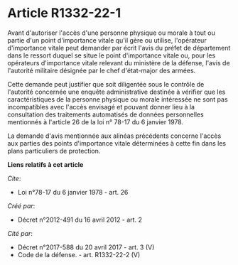 # Article R1332-22-1

Avant d'autoriser l'accès d'une personne physique ou morale à tout ou partie d'un point d'importance vitale qu'il gère ou
utilise, l'opérateur d'importance vitale peut demander par écrit l'avis du préfet de département dans le ressort duquel se
situe le point d'importance vitale ou, pour les opérateurs d'importance vitale relevant du ministère de la défense, l'avis de
l'autorité militaire désignée par le chef d'état-major des armées.

Cette demande peut justifier que soit diligentée sous le contrôle de l'autorité concernée une enquête administrative destinée
à vérifier que les caractéristiques de la personne physique ou morale intéressée ne sont pas incompatibles avec l'accès
envisagé et pouvant donner lieu à la consultation des traitements automatisés de données personnelles mentionnés à l'article
26 de la loi n° 78-17 du 6 janvier 1978.

La demande d'avis mentionnée aux alinéas précédents concerne l'accès aux parties des points d'importance vitale déterminées à
cette fin dans les plans particuliers de protection.

**Liens relatifs à cet article**

_Cite_:

  - Loi n°78-17 du 6 janvier 1978 - art. 26

_Créé par_:

  - Décret n°2012-491 du 16 avril 2012 - art. 2

_Cité par_:

  - Décret n°2017-588 du 20 avril 2017 - art. 3 (V)
  - Code de la défense. - art. R1332-22-2 (V)

